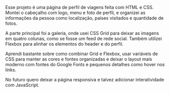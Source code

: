 Esse projeto é uma página de perfil de viagens feita com HTML e CSS.
Montei o cabeçalho com logo, menu e foto de perfil, e organizei as informações da pessoa como localização, países visitados e quantidade de fotos.

A parte principal foi a galeria, onde usei CSS Grid para deixar as imagens em quatro colunas, como se fosse um feed de rede social.
Também utilizei Flexbox para alinhar os elementos do header e do perfil.

Aprendi bastante sobre como combinar Grid e Flexbox, usar variáveis de CSS para manter as cores e fontes organizadas e deixar o layout mais moderno com fontes do Google Fonts e pequenos detalhes como hover nos links.

No futuro quero deixar a página responsiva e talvez adicionar interatividade com JavaScript.
